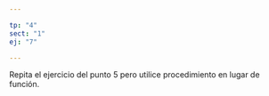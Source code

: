 ```yaml
---

tp: "4"
sect: "1"
ej: "7"

---
```


Repita el ejercicio del punto 5 pero utilice procedimiento en lugar de función.